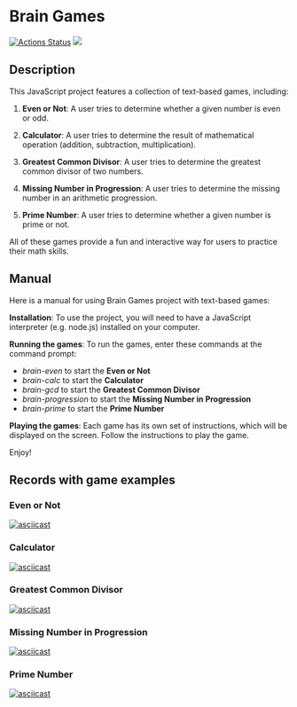 # Brain Games
[![Actions Status](https://github.com/markelovalexdmi/frontend-project-44/workflows/hexlet-check/badge.svg)](https://github.com/markelovalexdmi/frontend-project-44/actions)
<a href="https://codeclimate.com/github/markelovalexdmi/frontend-project-44/maintainability"><img src="https://api.codeclimate.com/v1/badges/3d40e7d95135c7dc7312/maintainability" /></a>
## Description

This JavaScript project features a collection of text-based games, including:

1. **Even or Not**: A user tries to determine whether a given number is even or odd.

2. **Calculator**: A user tries to determine the result of mathematical operation (addition, subtraction, multiplication).

3. **Greatest Common Divisor**: A user tries to determine the greatest common divisor of two numbers.

4. **Missing Number in Progression**: A user tries to determine the missing number in an arithmetic progression.

5. **Prime Number**: A user tries to determine whether a given number is prime or not.

All of these games provide a fun and interactive way for users to practice their math skills.

## Manual

Here is a manual for using Brain Games project with text-based games:

**Installation**: To use the project, you will need to have a JavaScript interpreter (e.g. node.js) installed on your computer.

**Running the games**: To run the games, enter these commands at the command prompt: 
* *brain-even* to start the **Even or Not**
* *brain-calc* to start the **Calculator**
* *brain-gcd* to start the **Greatest Common Divisor**
* *brain-progression* to start the **Missing Number in Progression**
* *brain-prime* to start the **Prime Number**

**Playing the games**: Each game has its own set of instructions, which will be displayed on the screen. Follow the instructions to play the game.

Enjoy!

## Records with game examples

### Even or Not
[![asciicast](https://asciinema.org/a/0H3EcbFPaWioWGLqJoGO5vrDe.svg)](https://asciinema.org/a/0H3EcbFPaWioWGLqJoGO5vrDe)

### Calculator
[![asciicast](https://asciinema.org/a/uxitOxlHPEl49GqIXLyY3eMCm.svg)](https://asciinema.org/a/uxitOxlHPEl49GqIXLyY3eMCm)

### Greatest Common Divisor
[![asciicast](https://asciinema.org/a/onfYmvGxZ1HkxBErGOwMXYi4T.svg)](https://asciinema.org/a/onfYmvGxZ1HkxBErGOwMXYi4T)

### Missing Number in Progression
[![asciicast](https://asciinema.org/a/QYMYsYEmB2WtuoVDcpb63u1W1.svg)](https://asciinema.org/a/QYMYsYEmB2WtuoVDcpb63u1W1)

### Prime Number
[![asciicast](https://asciinema.org/a/LDS8HOenDw06GZRsUrWId2sHh.svg)](https://asciinema.org/a/LDS8HOenDw06GZRsUrWId2sHh)


